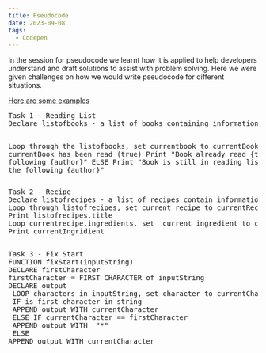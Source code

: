 ```yaml
---
title: Pseudocode
date: 2023-09-08
tags:
  - Codepen
---
```

<style>
      body {
         width: 800px;
      }
</style>
In the session for pseudocode we learnt how it is applied to help developers understand and draft solutions to assist with problem solving. Here we were given challenges on how we would write pseudocode for different situations. 

<a href= "https://codepen.io/Steelaxel/pen/RwEzGKB">Here are some examples</a>

<div class="box">
<pre>
Task 1 - Reading List
Declare listofbooks - a list of books containing information as title(string), author(string), already read (a boolean (true/false) if already read or on reading list)

Loop through the listofbooks, set currentbook to currentBook
IF currentBook has been read (true)
Print "Book already read {title} by the following {author}"
ELSE
Print "Book is still in reading list {title} by the following {author}"
</pre>
</div>

<div class="box">
<pre>
Task 2 - Recipe
Declare listofrecipes - a list of recipes contain information as title(string), servings(numbers), ingredients(an array of strings), directions(string)
Loop through listofrecipes, set current recipe to currentRecipe
Print listofrecipes.title
Loop currentrecipe.ingredients, set  current ingredient to currentIngredient
Print currentIngridient
 </pre>
 </div>

<div class="box"> 
<pre>
Task 3 - Fix Start
FUNCTION fixStart(inputString)
DECLARE firstCharacter
firstCharacter = FIRST CHARACTER of inputString
DECLARE output
 LOOP characters in inputString, set character to currentCharacter
 IF is first character in string
 APPEND output WITH currentCharacter
 ELSE IF currentCharacter == firstCharacter
 APPEND output WITH  "*"
 ELSE
APPEND output WITH currentCharacter
</pre>
</div>